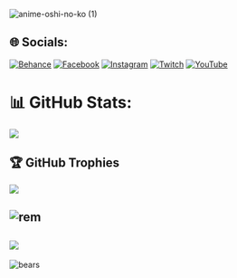 ![anime-oshi-no-ko (1)](https://github.com/ganaa0918/ganaa0918/assets/82430690/34b404c1-3877-4a86-a254-079d2add8b85)
## 🌐 Socials:
[![Behance](https://img.shields.io/badge/Behance-1769ff?logo=behance&logoColor=white)](https://behance.net/Vander) [![Facebook](https://img.shields.io/badge/Facebook-%231877F2.svg?logo=Facebook&logoColor=white)](https://facebook.com/yare.yare.35977897) [![Instagram](https://img.shields.io/badge/Instagram-%23E4405F.svg?logo=Instagram&logoColor=white)](https://instagram.com/vander_bnoo) [![Twitch](https://img.shields.io/badge/Twitch-%239146FF.svg?logo=Twitch&logoColor=white)](https://twitch.tv/gantulga2233) [![YouTube](https://img.shields.io/badge/YouTube-%23FF0000.svg?logo=YouTube&logoColor=white)](https://youtube.com/@@vander2686) 

# 📊 GitHub Stats:
![](https://github-readme-streak-stats.herokuapp.com/?user=ganaa0918&theme=dark&hide_border=false)<br/>

## 🏆 GitHub Trophies
![](https://github-profile-trophy.vercel.app/?username=ganaa0918&theme=radical&no-frame=false&no-bg=true&margin-w=4)

![rem](https://user-images.githubusercontent.com/82430690/226175860-bd59ece7-8ce7-4e2c-8639-6ad8626d06fa.gif)
---
[![](https://visitcount.itsvg.in/api?id=ganaa0918&icon=7&color=0)](https://visitcount.itsvg.in)
---
![bears](https://user-images.githubusercontent.com/82430690/226176633-0695994d-b1a5-4531-868a-16cb47633b0b.gif)
